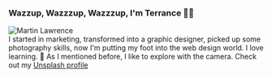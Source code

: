 ### Wazzup, Wazzzup, Wazzzup, I'm Terrance ✌🏾
![Martin Lawrence](https://pbs.twimg.com/tweet_video_thumb/DzfvyV0U0AACgQS.jpg)</br>
I started in marketing, transformed into a graphic designer, picked up some photography skills, now I'm putting my foot into the web design world. I love learning.
    📸 As I mentioned before, I like to explore with the camera. Check out my [Unsplash profile](https://unsplash.com/@tkr92)
<!--
**terranceraper/terranceraper** is a ✨ _special_ ✨ repository because its `README.md` (this file) appears on your GitHub profile.


-->
